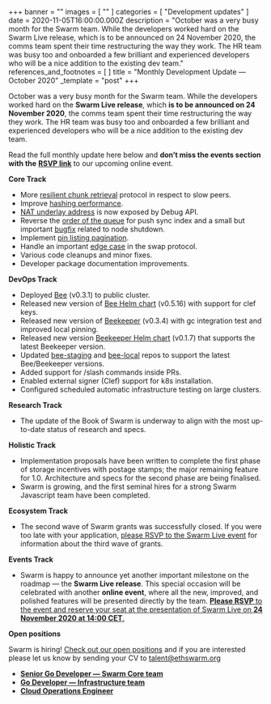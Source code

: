 +++
banner = ""
images = [ "" ]
categories = [ "Development updates" ]
date = 2020-11-05T16:00:00.000Z
description = "October was a very busy month for the Swarm team. While the developers worked hard on the Swarm Live release, which is to be announced on 24 November 2020, the comms team spent their time restructuring the way they work. The HR team was busy too and onboarded a few brilliant and experienced developers who will be a nice addition to the existing dev team."
references_and_footnotes = [ ]
title = "Monthly Development Update — October 2020"
_template = "post"
+++

October was a very busy month for the Swarm team. While the developers worked hard on the **Swarm Live release**, which **is to be announced on 24 November 2020**, the comms team spent their time restructuring the way they work. The HR team was busy too and onboarded a few brilliant and experienced developers who will be a nice addition to the existing dev team.

Read the full monthly update here below and **don’t miss the events section with the** [**RSVP link**](https://swarm-gateways.net/bzz:/live.swarm.eth/) to our upcoming online event.

**Core Track**

- More [resilient chunk retrieval](https://github.com/ethersphere/bee/pull/826) protocol in respect to slow peers.
- Improve [hashing performance](https://github.com/ethersphere/bee/pull/823).
- [NAT underlay address](https://github.com/ethersphere/bee/pull/820) is now exposed by Debug API.
- Reverse the [order of the queue](https://github.com/ethersphere/bee/pull/827) for push sync index and a small but important [bugfix](https://github.com/ethersphere/bee/pull/844) related to node shutdown.
- Implement [pin listing pagination](https://github.com/ethersphere/bee/pull/821).
- Handle an important [edge case](https://github.com/ethersphere/bee/pull/860) in the swap protocol.
- Various code cleanups and minor fixes.
- Developer package documentation improvements.

**DevOps Track**

- Deployed [Bee](https://github.com/ethersphere/bee) (v0.3.1) to public cluster.
- Released new version of [Bee Helm chart](https://github.com/ethersphere/helm/tree/master/charts/bee) (v0.5.16) with support for clef keys.
- Released new version of [Beekeeper](https://github.com/ethersphere/beekeeper) (v0.3.4) with gc integration test and improved local pinning.
- Released new version [Beekeeper Helm chart](https://github.com/ethersphere/helm/tree/master/charts/beekeeper) (v0.1.7) that supports the latest Beekeeper version.
- Updated [bee-staging](https://github.com/ethersphere/bee-staging) and [bee-local](https://github.com/ethersphere/bee-local) repos to support the latest Bee/Beekeeper versions.
- Added support for /slash commands inside PRs.
- Enabled external signer (Clef) support for k8s installation.
- Configured scheduled automatic infrastructure testing on large clusters.

**Research Track**

- The update of the Book of Swarm is underway to align with the most up-to-date status of research and specs.

**Holistic Track**

- Implementation proposals have been written to complete the first phase of storage incentives with postage stamps; the major remaining feature for 1.0. Architecture and specs for the second phase are being finalised.
- Swarm is growing, and the first seminal hires for a strong Swarm Javascript team have been completed.

**Ecosystem Track**

- The second wave of Swarm grants was successfully closed. If you were too late with your application, [please RSVP to the Swarm Live event](https://swarm-gateways.net/bzz:/live.swarm.eth/) for information about the third wave of grants.

**Events Track**

- Swarm is happy to announce yet another important milestone on the roadmap — the **Swarm Live release**. This special occasion will be celebrated with another **online event**, where all the new, improved, and polished features will be presented directly by the team. [**Please RSVP** to the event and reserve your seat at the presentation of Swarm Live on **24 November 2020 at 14:00 CET**.](https://swarm-gateways.net/bzz:/live.swarm.eth/)

**Open positions**

Swarm is hiring! [Check out our open positions](https://ethswarm.medium.com/swarm-is-hiring-go-and-cloud-ops-engineers-wanted-9710e3ac7d0b) and if you are interested please let us know by sending your CV to [talent@ethswarm.org](mailto:talent@ethswarm.org)

- [**Senior Go Developer — Swarm Core team**](https://swarm.fairdatasociety.org/bzz:/36373d2f7388c5fe89fb52f6620cf8f9c0487d093b8aa526c3b8818681720391/Senior_Go_Develper,_Swarm_Core_Team.pdf)
- [**Go Developer — Infrastructure team**](https://swarm.fairdatasociety.org/bzz:/7733199410718fc88d2f7f37829effc83a18c03dbe2059ebc620482095d09981/Go_Developer,_Infrastructure_Team.pdf)
- [**Cloud Operations Engineer**](https://swarm.fairdatasociety.org/bzz:/45bb189c9e003da4002f72f3f0ea3a8c9ecd8842387f781c54a054e19dc6414e/Cloud_Operations_Engineer.pdf)
